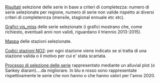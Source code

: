 [Risultati](https://pulvirus.github.io/completezza_serie/no2/selezionaSerieComplete_2.html) selezione delle serie in base a criteri di completezza: numero di serie selezionate per regione, numero di serie non valide rispetto ai diversi criteri di completennza (mensile, stagional ennuale etc etc).

[Grafici vis_miss](https://pulvirus.github.io/completezza_serie/no2/selezionaSerieComplete_visMiss.html) delle serie selezionate (i grafici mostrano che, come richiesto, eventuali anni non validi, riguardano il triennio 2013-2015).

[Mappa](../mappa_stazioni_complete/no2/stazioniComplete_no2.geojson) delle stazioni selezionate.

[Codici stazioni NO2](https://pulvirus.github.io/completezza_serie/no2/selezionaSerieComplete_codiciStazioni.html): per ogni stazione viene indicato se si tratta di una stazione valida o il motivo per cui e' stata scartata.

[Processo di selezione delle serie](https://pulvirus.github.io/completezza_serie/no2/selezionaSerieComplete_alluvialPlot.html) rappresentato mediante un alluvial plot (o Sankey diaram)....da migliorare. In blu e rosso sono rappresentate rispettivamente le serie che non hanno o che hanno valori per l'anno 2020.
